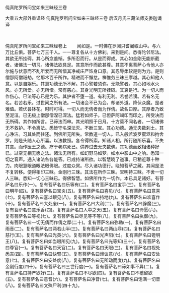 <!-- { "loadSidebar": true } -->
伅真陀罗所问宝如来三昧经三卷


大乘五大部外重译经
伅真陀罗所问宝如来三昧经三卷
后汉月氏三藏法师支娄迦谶译


　　

伅真陀罗所问宝如来三昧经卷上
　　闻如是。一时佛在罗阅只耆阇崛山中。与六万比丘俱。菩萨七万三千人。一一尊复各从十方佛刹。来到是间。悉得陀邻尼法。其欲无所挂碍。其心所念羞惭。多所忍而行。从是而得成。其心如金刚无能断截者。诸佛法一切习。诸佛法欲具足。其意所作而欲甚尊。其意不离菩萨心令他人亦尔施与伏意而不乱所爱而无所惜其净戒庄严饰身口意。其忍辱柔软是则为力。是则僧那阿僧祇劫。忆那术百千所作。精进而不懈怠。禅惟务三昧三摩越。其心知他人意。以是自娱乐。其慧功德无所不解。其心譬若须弥。无能譬者。其心如地水火风。亦无所爱。亦无所憎。常有慈心。其身光明无所挂碍。其哀是行。为一切人而作伤心。已法等心已是为乐。其护者不堕一道。有利无利。若誉若谤。若有名无名。若苦若乐。过世间之所有法。一切诸会不已为会。却诸外道。降伏众魔。是者难值。若优昙钵花。时时可得。一切人而无倩者而为作倩。故名曰厚。其厚者乃致至泥洹。已无极上僧那僧涅已深法。猛若如师子。已怛萨阿竭印而印之。所受决而无所碍。其作如所言。已谛法而审。其光明照于日月。十方莫不闻名者。一切诸佛无不救护。不令离法。悉皆守名深法灭。不断三宝。其心功德。通无央数刹土。其心净洁。习其处而往还。到佛所无所失。常教道一切人。已入般若波罗蜜沤和拘舍罗。则是头随人心所喜。以法教照。各令得所索。知诸人相。所行随所乐喜。不失其意。而作医王之德。疗于老病死已。供养过去无央数佛。其功德而致相诸种好已。过空无相无愿之法。诸法无所有。如幻野马如梦。如水中影山中之响。悉知一切之音声。通入诸法各各能答。已成持诸所欲。以智慧晓了道事。已稍近尊十种力。肉眼慧眼道眼法眼佛眼。过度众冥。尽入诸功德行。晓知菩萨之藏。其闻是法不复转移。便得相印三昧。金刚行三昧。其法在所作三昧。宝明持三昧。不舍一切人三昧。悉知一切心三昧已。得佛智慧。如佛所作为一切作。本已具足诸好。有菩萨名曰乐作(一)。复有菩萨名曰乐等有(二)。复有菩萨名曰宝手(三)。复有菩萨名曰明华(四)。复有菩萨名曰宝炎(五)。复有菩萨名曰喜见(六)。复有菩萨名曰意喜(七)。复有菩萨名曰喜以眼见(八)。复有菩萨名曰持地(九)。复有菩萨名曰欢喜作(十)。复有菩萨名曰大处废(一)。复有菩萨名曰大利(二)。复有菩萨名曰辟魔(三)。复有菩萨名曰意乐香(四)。复有菩萨名曰人中之天(五)。复有菩萨名曰谛愿(六)。复有菩萨名曰等视(七)。复有菩萨名曰尽见等不等(八)。复有菩萨名曰执御(九)。复有菩萨名曰一切无倩而作倩之厚(二十)。复有菩萨名曰弥勒(一)。复有菩萨名曰雨音(二)。复有菩萨名曰两若山半(三)。复有菩萨名曰两山鼎(四)。复有菩萨名曰慈行(五)。复有菩萨名曰光英(六)。复有菩萨名曰光声阳(七)。复有菩萨名曰镫明王(八)。复有菩萨名曰如当眼所见(九)。复有菩萨名曰光等知(三十)。复有菩萨名曰尊官(一)。复有菩萨名曰天官(二)。复有菩萨名曰天眼(三)。复有菩萨名曰视处悉吉(四)。复有菩萨名曰快臂(五)。复有菩萨名曰谛议意(六)。复有菩萨名曰安处意(七)。复有菩萨名曰安处度(八)。复有菩萨名曰无所动而度(九)。复有菩萨名曰金刚行度(四十)。复有菩萨名曰三世行度(一)。复有菩萨名曰谛如事不异(二)。复有菩萨名曰持严欲好(三)。复有菩萨名曰不尽欲(四)。复有菩萨名曰不稽留欲(五)。复有菩萨名曰意音(六)。复有菩萨名曰净音(七)。复有菩萨名曰饱满一切音(八)。复有菩萨名曰文殊尸利(四十九)。
